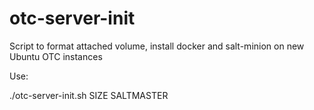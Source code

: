 # otc-server-init

Script to format attached volume, install docker and salt-minion on new Ubuntu OTC instances

Use:

./otc-server-init.sh SIZE SALTMASTER
